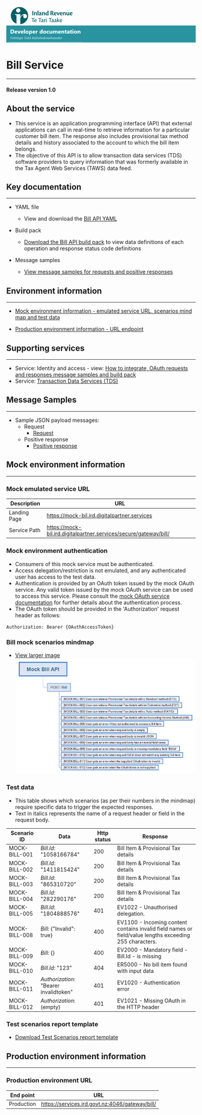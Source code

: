 
![IRD logo](../Images/IRlogo.gif)
![Software Dev](../Images/SoftwareDev.png)

# Bill Service
---
#### Release version 1.0 


## About the service
* This service is an application programming interface (API) that external applications can call in real-time to retrieve information for a particular customer bill item. The response also includes provisional tax method details and history associated to the account to which the bill item belongs.
* The objective of this API is to allow transaction data services (TDS) software providers to query information that was formerly available in the Tax Agent Web Services (TAWS) data feed.

## Key documentation
---
- YAML file
	- View and download the [Bill API YAML](Bill%202020-09-30.yaml)

- Build pack
	- [Download the Bill API build pack](Build%20pack%20-%20Bill%20API.pdf) to view data definitions of each operation and response status code definitions

- Message samples
	- [View message samples for requests and positive responses](#message-samples)

## Environment information
---
- [Mock environment information - emulated service URL, scenarios mind map and test data](#mock-environment-information)
	
- [Production environment information - URL endpoint](#Production-environment-information)	


## Supporting services
---
* Service: Identity and access - view: [How to integrate, OAuth requests and responses message samples and build pack]( https://github.com/InlandRevenue/Gateway_Services-Access/tree/master/Identity%20and%20Access)
* Service: [Transaction Data Services (TDS)](https://github.com/InlandRevenue/Gateway_Services-Transaction-data-services)


## Message Samples
---
- Sample JSON payload messages:
	- Request
		- [Request](Sample%20Files/Request.json)
	- Positive response
		- [Positive response](Sample%20Files/response_positive_response.json)


## Mock environment information
---
### Mock emulated service URL
|Description | URL|
|---|---|
| Landing Page | https://mock-bil.ird.digitalpartner.services|
| Service Path | https://mock-bil.ird.digitalpartner.services/secure/gateway/bill/|
 
### Mock environment authentication
   * Consumers of this mock service must be authenticated.
   * Access delegation/restriction is not emulated, and any authenticated user has access to the test data.
   * Authentication is provided by an OAuth token issued by the mock OAuth service. Any valid token issued by the mock OAuth service can be used to access this service. Please consult the [mock OAuth service documentation](https://mock-oauth.ird.digitalpartner.services/) for further details about the authentication process.
   * The OAuth token should be provided in the 'Authorization' request header as follows:
   ```
   Authorization: Bearer {OAuthAccessToken}
   ```
### Bill mock scenarios mindmap

- [View larger image](images/BillAPI%20Mock%20Service%20Mindmap.png)
![Mock Scenarios](images/BillAPI%20Mock%20Service%20Mindmap.png)

### Test data

* This table shows which scenarios (as per their numbers in the mindmap) require specific data to trigger the expected responses.
* Text in italics represents the name of a request header or field in the request body.

|  Scenario ID | Data | Http status | Response |
|--- | --- | --- | ---|
|MOCK-BILL-001 | *Bill.Id*: "1058166784" | 200 | Bill Item & Provisional Tax details|
|MOCK-BILL-002 | *Bill.Id*: "1411815424" | 200 | Bill Item & Provisional Tax details|
|MOCK-BILL-003 | *Bill.Id*: "865310720" | 200 | Bill Item & Provisional Tax details|
|MOCK-BILL-004 | *Bill.Id*: "282290176" | 200 | Bill Item & Provisional Tax details|
|MOCK-BILL-005 | *Bill.Id*: "1804888576" | 401 | EV1022 - Unauthorised delegation.|
|MOCK-BILL-008 | *Bill*: {"Invalid": true} | 400 | EV1100 - Incoming content contains invalid field names or field/value lengths exceeding 255 characters.|
|MOCK-BILL-009 | *Bill*: {} | 400 | EV2000 - Mandatory field - Bill.Id  - is missing|
|MOCK-BILL-010 | *Bill.Id*: "123" | 404 | ER5000 - No bill item found with input data|
|MOCK-BILL-011 | *Authorization*: "Bearer invalidtoken" | 401 | EV1020 - Authentication error|
|MOCK-BILL-012 | *Authorization*: (empty) | 401 | EV1021 - Missing OAuth in the HTTP header|

### Test scenarios report template

- [Download Test Scenarios report template](Bill%20API%20Service%20-%20Test%20Report%20Template.docx)


## Production environment information
---
### Production environment URL
| End point|  URL|
|--|--|
| Production | https://services.ird.govt.nz:4046/gateway/bill/ |

